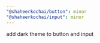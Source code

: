 ```yaml
---
"@shaheerkochai/button": minor
"@shaheerkochai/input": minor
---
```


add dark theme to button and input
